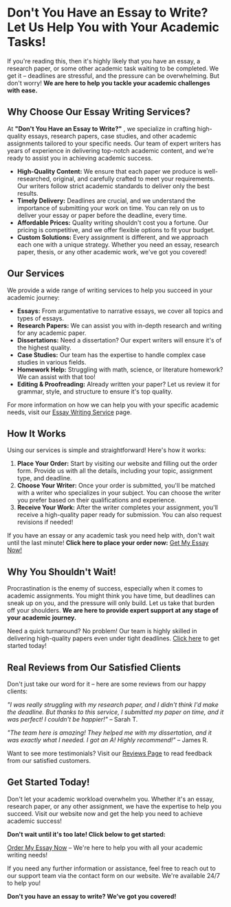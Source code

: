 # Don't You Have an Essay to Write? Let Us Help You with Your Academic Tasks!

If you're reading this, then it's highly likely that you have an essay, a research paper, or some other academic task waiting to be completed. We get it – deadlines are stressful, and the pressure can be overwhelming. But don't worry! **We are here to help you tackle your academic challenges with ease.**

## Why Choose Our Essay Writing Services?

At **"Don't You Have an Essay to Write?"** , we specialize in crafting high-quality essays, research papers, case studies, and other academic assignments tailored to your specific needs. Our team of expert writers has years of experience in delivering top-notch academic content, and we're ready to assist you in achieving academic success.

- **High-Quality Content:** We ensure that each paper we produce is well-researched, original, and carefully crafted to meet your requirements. Our writers follow strict academic standards to deliver only the best results.
- **Timely Delivery:** Deadlines are crucial, and we understand the importance of submitting your work on time. You can rely on us to deliver your essay or paper before the deadline, every time.
- **Affordable Prices:** Quality writing shouldn't cost you a fortune. Our pricing is competitive, and we offer flexible options to fit your budget.
- **Custom Solutions:** Every assignment is different, and we approach each one with a unique strategy. Whether you need an essay, research paper, thesis, or any other academic work, we've got you covered!

## Our Services

We provide a wide range of writing services to help you succeed in your academic journey:

- **Essays:** From argumentative to narrative essays, we cover all topics and types of essays.
- **Research Papers:** We can assist you with in-depth research and writing for any academic paper.
- **Dissertations:** Need a dissertation? Our expert writers will ensure it's of the highest quality.
- **Case Studies:** Our team has the expertise to handle complex case studies in various fields.
- **Homework Help:** Struggling with math, science, or literature homework? We can assist with that too!
- **Editing & Proofreading:** Already written your paper? Let us review it for grammar, style, and structure to ensure it's top quality.

For more information on how we can help you with your specific academic needs, visit our [Essay Writing Service](https://tinyurl.com/topessay?keyword=don%27t+you+have+an+essay+to+write) page.

## How It Works

Using our services is simple and straightforward! Here's how it works:

1. **Place Your Order:** Start by visiting our website and filling out the order form. Provide us with all the details, including your topic, assignment type, and deadline.
2. **Choose Your Writer:** Once your order is submitted, you'll be matched with a writer who specializes in your subject. You can choose the writer you prefer based on their qualifications and experience.
3. **Receive Your Work:** After the writer completes your assignment, you'll receive a high-quality paper ready for submission. You can also request revisions if needed!

If you have an essay or any academic task you need help with, don't wait until the last minute! **Click here to place your order now:** [Get My Essay Now!](https://tinyurl.com/topessay?keyword=don%27t+you+have+an+essay+to+write)

## Why You Shouldn't Wait!

Procrastination is the enemy of success, especially when it comes to academic assignments. You might think you have time, but deadlines can sneak up on you, and the pressure will only build. Let us take that burden off your shoulders. **We are here to provide expert support at any stage of your academic journey.**

Need a quick turnaround? No problem! Our team is highly skilled in delivering high-quality papers even under tight deadlines. [Click here](https://tinyurl.com/topessay?keyword=don%27t+you+have+an+essay+to+write) to get started today!

## Real Reviews from Our Satisfied Clients

Don't just take our word for it – here are some reviews from our happy clients:

_"I was really struggling with my research paper, and I didn't think I'd make the deadline. But thanks to this service, I submitted my paper on time, and it was perfect! I couldn't be happier!"_ – Sarah T.

_"The team here is amazing! They helped me with my dissertation, and it was exactly what I needed. I got an A! Highly recommend!"_ – James R.

Want to see more testimonials? Visit our [Reviews Page](https://tinyurl.com/topessay?keyword=don%27t+you+have+an+essay+to+write) to read feedback from our satisfied customers.

## Get Started Today!

Don't let your academic workload overwhelm you. Whether it's an essay, research paper, or any other assignment, we have the expertise to help you succeed. Visit our website now and get the help you need to achieve academic success!

**Don't wait until it's too late! Click below to get started:**

[Order My Essay Now](https://tinyurl.com/topessay?keyword=don%27t+you+have+an+essay+to+write) – We're here to help you with all your academic writing needs!

If you need any further information or assistance, feel free to reach out to our support team via the contact form on our website. We're available 24/7 to help you!

**Don't you have an essay to write? We’ve got you covered!**
